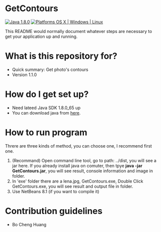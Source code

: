 # GetContours

[![Java 1.8.0](https://img.shields.io/badge/Java-1.8.0-orange.svg)](http://www.oracle.com/technetwork/java/javase/downloads/index.html)
[![Platforms OS X | Windows | Linux](https://img.shields.io/badge/Platforms-OS%20X%20%7C%20Windows%20%7C%20Linux%20-lightgray.svg)](https://developer.apple.com/swift/)

This README would normally document whatever steps are necessary to get your application up and running.

# What is this repository for? ###

* Quick summary: Get photo's contours
* Version 1.1.0

# How do I get set up? ###

* Need lateed Java SDK 1.8.0_65 up
* You can download java from [here](http://java.com/zh_TW/download/manual.jsp).

# How to run program ###
Threre are three kinds of method, you can choose one, I recommend first one.

1. (Recommand) Open command line tool, go to path: ../dist, you will see a jar here. If you already install java on comuter, then tpye **java -jar GetContours.jar**, you will see result, console information and image in folder.
2. In 'exe' folder there are a lena.jpg, GetContours.exe, Double Click GetContours.exe, you will see result and output file in folder.
3. Use NetBeans 8.1 (if you want to compile it)

# Contribution guidelines ###
* Bo Cheng Huang
